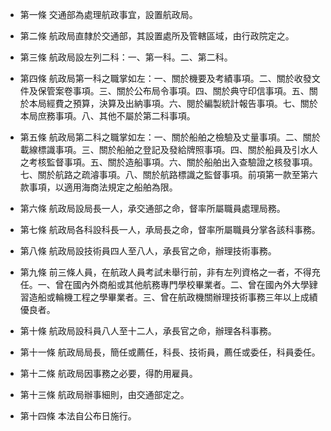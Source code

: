 * 第一條 交通部為處理航政事宜，設置航政局。

* 第二條 航政局直隸於交通部，其設置處所及管轄區域，由行政院定之。

* 第三條 航政局設左列二科：一、第一科。二、第二科。

* 第四條 航政局第一科之職掌如左：一、關於機要及考績事項。二、關於收發文件及保管案卷事項。三、關於公布局令事項。四、關於典守印信事項。五、關於本局經費之預算，決算及出納事項。六、閱於編製統計報告事項。七、關於本局庶務事項。八、其他不屬於第二科事項。

* 第五條 航政局第二科之職掌如左：一、關於船舶之檢驗及丈量事項。二、關於載線標識事項。三、關於船舶之登記及發給牌照事項。四、關於船員及引水人之考核監督事項。五、關於造船事項。六、關於船舶出入查驗證之核發事項。七、關於航路之疏濬事項。八、關於航路標識之監督事項。前項第一款至第六款事項，以適用海商法規定之船舶為限。

* 第六條 航政局設局長一人，承交通部之命，督率所屬職員處理局務。

* 第七條 航政局各科設科長一人，承局長之命，督率所屬職員分掌各該科事務。

* 第八條 航政局設技術員四人至八人，承長官之命，辦理技術事務。

* 第九條 前三條人員，在航政人員考試未舉行前，非有左列資格之一者，不得充任。一、曾在國內外商船或其他航務專門學校畢業者。二、曾在國內外大學肄習造船或輪機工程之學畢業者。三、曾在航政機關辦理技術事務三年以上成績優良者。

* 第十條 航政局設科員八人至十二人，承長官之命，辦理各科事務。

* 第十一條 航政局局長，簡任或薦任，科長、技術員，薦任或委任，科員委任。

* 第十二條 航政局因事務之必要，得酌用雇員。

* 第十三條 航政局辦事細則，由交通部定之。

* 第十四條 本法自公布日施行。

